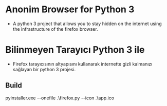 # Anonim Browser for Python 3
* A python 3 project that allows you to stay hidden on the internet using the infrastructure of the firefox browser.


# Bilinmeyen Tarayıcı Python 3 ile
* Firefox tarayıcısının altyapısını kullanarak internette gizli kalmanızı sağlayan bir python 3 projesi.

## Build
pyinstaller.exe --onefile .\firefox.py --icon .\app.ico